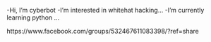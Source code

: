 -Hi, I’m cyberbot
-I’m interested in whitehat hacking...
-I’m currently learning python ...


<!---
cyberbot is a ✨ special ✨ repository because its `README.md` (this file) appears on your GitHub profile.
You can click the Preview link to take a look at your changes.
--- http://facebook.com/cyberbot.812921
you can join with us-->https://www.facebook.com/groups/532467611083398/?ref=share
